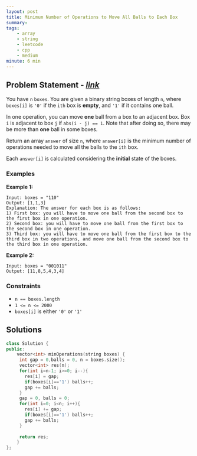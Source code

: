 ```yaml
---
layout: post
title: Minimum Number of Operations to Move All Balls to Each Box
summary:
tags:
    - array
    - string
    - leetcode
    - cpp
    - medium
minute: 6 min
---
```


## Problem Statement - [*link*](https://leetcode.com/problems/minimum-number-of-operations-to-move-all-balls-to-each-box)  

You have `n` `boxes`. You are given a binary string boxes of length `n`, where `boxes[i]` is `'0'` if the `ith` box is **empty**, and `'1'` if it contains one ball.

In one operation, you can move **one** ball from a box to an adjacent box. Box `i` is adjacent to box `j` if `abs(i - j) == 1`. Note that after doing so, there may be more than **one** ball in some boxes.

Return an array `answer` of size `n`, where `answer[i]` is the minimum number of operations needed to move all the balls to the `ith` box.

Each `answer[i]` is calculated considering the **initial** state of the boxes.

### Examples

**Example 1:**  
```
Input: boxes = "110"
Output: [1,1,3]
Explanation: The answer for each box is as follows:
1) First box: you will have to move one ball from the second box to the first box in one operation.
2) Second box: you will have to move one ball from the first box to the second box in one operation.
3) Third box: you will have to move one ball from the first box to the third box in two operations, and move one ball from the second box to the third box in one operation.
```

**Example 2:**  
```
Input: boxes = "001011"
Output: [11,8,5,4,3,4]
```

### Constraints
+ `n == boxes.length`
+ `1 <= n <= 2000`
+ `boxes[i]` is either `'0'` or `'1'`


## Solutions

```cpp
class Solution {
public:
    vector<int> minOperations(string boxes) {
     int gap = 0,balls = 0, n = boxes.size();
     vector<int> res(n);
     for(int i=n-1; i>=0; i--){
       res[i] = gap;
       if(boxes[i]=='1') balls++;
       gap += balls;
     }
     gap = 0, balls = 0;
     for(int i=0; i<n; i++){
       res[i] += gap;
       if(boxes[i]=='1') balls++;
       gap += balls;
     }
      
     return res;
    }
};
```

